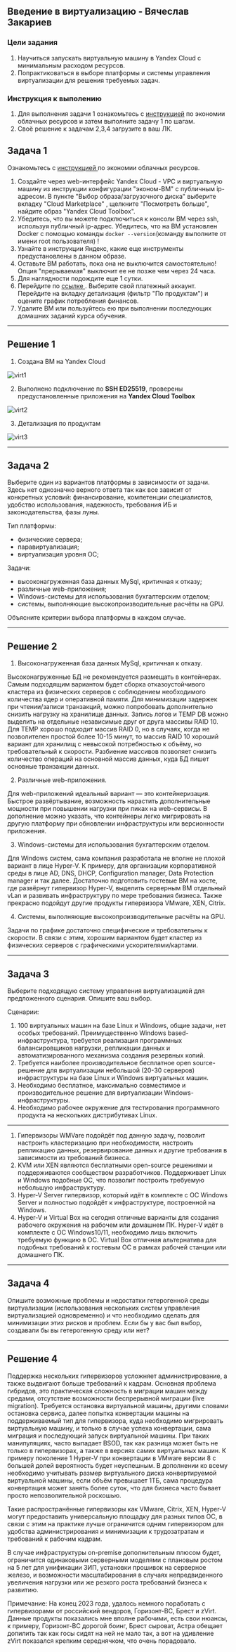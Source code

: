 ## Введение в виртуализацию - Вячеслав Закариев

### Цели задания
1. Научиться запускать виртуальную машину в Yandex Cloud с минимальным расходом ресурсов.
2. Попрактиковаться в выборе платформы  и системы управления виртуализации для решения требуемых задач.

### Инструкция к выполению

1. Для выполнения задачи 1 ознакомьтесь с [инструкцией](https://github.com/netology-code/devops-materials/blob/master/cloudwork.MD) по экономии облачных ресурсов и затем выполните задачу 1 по шагам.
2. Своё решение к задачам 2,3,4 загрузите  в ваш ЛК.

## Задача 1

Ознакомьтесь с [инструкцией ](https://github.com/netology-code/devops-materials/blob/master/cloudwork.MD) по экономии облачных ресурсов.

1. Создайте через web-интерфейс Yandex Cloud - VPC и виртуальную машину из инструкции конфигурации "эконом-ВМ" с публичным ip-адресом. В пункте "Выбор образа/загрузочного диска" выберите вкладку "Cloud Marketplace" , щелкните "Посмотреть больше", найдите образ "Yandex Cloud Toolbox".
2. Убедитесь, что вы можете подключиться к консоли ВМ через ssh, используя публичный ip-адрес. Убедитесь, что на ВМ установлен Docker с помощью команды ```docker --version```(команду выполните от имени root пользователя) !
3. Узнайте в инструкции Яндекс, какие еще инструменты предустановлены в данном образе.
4. Оставьте ВМ работать, пока она не выключится самостоятельно! Опция "прерываемая" выключит ее не позже чем через 24 часа. 
5. Для наглядности подождите еще 1 сутки.
6. Перейдите по [ссылке ](https://console.cloud.yandex.ru/billing?section=accounts). Выберите свой платежный аккаунт. Перейдите на вкладку детализация (фильтр "По продуктам") и оцените график потребления финансов.
7. Удалите ВМ или пользуйтесь ею при выполнении последующих домашних заданий курса обучения.

---

## Решение 1

1. Создана ВМ на Yandex Cloud

![virt1](https://github.com/SlavaZakariev/netology/blob/e519d31aa6201bc64b5b96a3ecb41c0810c85a09/virtualization-containerization/16.1_virtualization/resources/virt_1.1.jpg)

2. Выполнено подключение по **SSH ED25519**, проверены предустановленные приложения на **Yandex Cloud Toolbox**

![virt2](https://github.com/SlavaZakariev/netology/blob/e519d31aa6201bc64b5b96a3ecb41c0810c85a09/virtualization-containerization/16.1_virtualization/resources/virt_1.2.jpg)

3. Детализация по продуктам

![virt3](https://github.com/SlavaZakariev/netology/blob/e519d31aa6201bc64b5b96a3ecb41c0810c85a09/virtualization-containerization/16.1_virtualization/resources/virt_1.3.jpg)

---

## Задача 2

Выберите один из вариантов платформы в зависимости от задачи. Здесь нет однозначно верного ответа так как все зависит от конкретных условий: финансирование, компетенции специалистов, удобство использования, надежность, требования ИБ и законодательства, фазы луны.

Тип платформы:

- физические сервера;
- паравиртуализация;
- виртуализация уровня ОС;

Задачи:

- высоконагруженная база данных MySql, критичная к отказу;
- различные web-приложения;
- Windows-системы для использования бухгалтерским отделом;
- системы, выполняющие высокопроизводительные расчёты на GPU.

Объясните критерии выбора платформы в каждом случае.

---

## Решение 2

1. Высоконагруженная база данных MySql, критичная к отказу.

Высоконагруженные БД не рекомендуется размещать в контейнерах. Самым подходящим вариантом будет сборка отказоустойчивого кластера из физических серверов с соблюдением необходимого количества ядер и оперативной памяти. Для минимизации задержек при чтении/записи транзакций, можно попробовать дополнительно снизить нагрузку на хранилище данных. Запись логов и TEMP DB можно выделить на отдельные независимые друг от друга массивы RAID 10. Для TEMP хорошо подходит массив RAID 0, но в случаях, когда не позволителен простой более 10-15 минут, то массив RAID 10 хороший вариант для хранилищ с невысокой потребностью к объёму, но требовательный к скорости. Разбиение массивов позволяет снизить количество операций на основной массив данных, куда БД пишет основные транзакции данных. 
   
2. Различные web-приложения.

Для web-приложений идеальный вариант — это контейнеризация. Быстрое развёртывание, возможность нарастить дополнительные мощности при повышении нагрузки при пиках на web-сервисы. В дополнение можно указать, что контейнеры легко мигрировать на другую платформу при обновлении инфраструктуры или версионности приложения. 
   
3. Windows-системы для использования бухгалтерским отделом.

Для Windows систем, сама компания разработала не вполне не плохой вариант в лице Hyper-V. К примеру, для организации корпоративной среды в лице AD, DNS, DHCP, Configuration manager, Data Protection manager и так далее. Достаточно подготовить гостевые ВМ на хосте, где развёрнут гипервизор Hyper-V, выделить серверным ВМ отдельный vLan и развивать инфраструктуру по мере требования бизнеса. Также прекрасно подойдут другие продукты гипервизора VMware, XEN, Citrix. 
 
4. Системы, выполняющие высокопроизводительные расчёты на GPU.

Задачи по графике достаточно специфические и требовательны к скорости. В связи с этим, хорошим вариантом будет кластер из физических серверов с графическими ускорителями/картами.

---

## Задача 3

Выберите подходящую систему управления виртуализацией для предложенного сценария. Опишите ваш выбор.

Сценарии:

1. 100 виртуальных машин на базе Linux и Windows, общие задачи, нет особых требований. Преимущественно Windows based-инфраструктура, требуется реализация программных балансировщиков нагрузки, репликации данных и автоматизированного механизма создания резервных копий.
2. Требуется наиболее производительное бесплатное open source-решение для виртуализации небольшой (20-30 серверов) инфраструктуры на базе Linux и Windows виртуальных машин.
3. Необходимо бесплатное, максимально совместимое и производительное решение для виртуализации Windows-инфраструктуры.
4. Необходимо рабочее окружение для тестирования программного продукта на нескольких дистрибутивах Linux.

---

1. Гипервизоры WMVare подойдёт под данную задачу, позволит настроить кластеризацию при необходимости, настроить репликацию данных, резервирование данных и другие требования в зависимости из требований бизнеса.
2. KVM или XEN являются бесплатными open-source решениями и поддерживаются сообществом разработчиков. Поддерживает Linux и Windows подобные ОС, что позволит построить требуемую небольшую инфраструктуру.
3. Hyper-V Server гипервизор, который идёт в комплекте с ОС Windows Server и полностью подойдёт к инфраструктуре, построенной на Windows.
4. Hyper-V и Virtual Box на сегодня отличные варианты для создания рабочего окружения на рабочем или домашнем ПК. Hyper-V идёт в комплекте с ОС Windows10/11, необходимо лишь включить требуемую функцию в ОС. Virtual Box отличная альтернатива для подобных требований к гостевым ОС в рамках рабочей станции или домашнего ПК.


---

## Задача 4

Опишите возможные проблемы и недостатки гетерогенной среды виртуализации (использования нескольких систем управления виртуализацией одновременно) и что необходимо сделать для минимизации этих рисков и проблем. Если бы у вас был выбор, создавали бы вы гетерогенную среду или нет?

---

## Решение 4

Поддержка нескольких гипервизоров усложняет администрирование, а также выдвигают больше требований к кадрам. Основная проблема гибридов, это практическая сложность в миграции машин между средами, отсутствие возможности беспрерывной миграции (live migration). Требуется остановка виртуальной машины, другими словами остановка сервиса, далее попытка конвертации машины на поддерживаемый тип для гипервизора, куда необходимо мигрировать виртуальную машину, и только в случае успеха конвертации, сама миграция и последующий запуск виртуальной машины. При таких манипуляциях, часто выпадает BSOD, так как разница может быть не только в гипервизорах, а также в версиях самих виртуальных машин. К примеру поколение 1 Hyper-V при конвертации в VMware версии 8 с большей долей вероятность будет неуспешным. В дополнении ко всему необходимо учитывать размер виртуального диска конвертируемой виртуальной машины, если объём превышает 1ТБ, сама процедура конвертация может занять более суток, что для бизнеса часто бывает просто непозволительной роскошью. 

Такие распространённые гипервизоры как VMware, Citrix, XEN, Hyper-V могут предоставить универсальную площадку для разных типов ОС, в связи с этим на практике лучше ограничится одним гипервизором для удобства администрирования и минимизации к трудозатратам и требований к рабочим кадрам. 

В случае инфраструктуры on-premise дополнительным плюсом будет, ограничится одинаковыми серверными моделями с плановым ростом на 5 лет для унификации ЗИП, установки прошивок на серверное железо, и возможности масштабирования в случаях непредвиденного увеличения нагрузки или же резкого роста требований бизнеса к развитию.

Примечание: На конец 2023 года, удалось немного поработать с гипервизорами от российский вендоров, Горизонт-ВС, Брест и zVirt. Данные продукты показались мне вполне рабочими, есть свои нюансы, к примеру, Горизонт-ВС дорогой боинг, Брест сыроват, Астра обещает допилить так как госы сидят на ней не мало так, а вот на удивление zVirt показался крепким середнячком, что очень порадовало.

